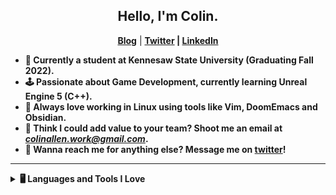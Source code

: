 <h2 align="center"> Hello, I'm Colin.</h2>
<p align="center">
  <a href=""><b>Blog</b></a> | 
  <a href=""><b>Twitter</a> |
  <a href=""><b>LinkedIn</a>
</p>

- 🏫 Currently a student at Kennesaw State University (Graduating Fall 2022).
- 🕹️ Passionate about Game Development, currently learning Unreal Engine 5 (C++).
- 🐧 Always love working in Linux using tools like Vim, DoomEmacs and Obsidian.
- 💼 Think I could add value to your team? Shoot me an email at *colinallen.work@gmail.com*.
- 💬 Wanna reach me for anything else? Message me on [twitter](https://twitter.com)!

----

<details>
  <summary>🖥️ Languages and Tools I Love</summary>
  <br>
  <ul>
  <li><b>Unreal Engine 5</li> 
  </ul>
</details>

